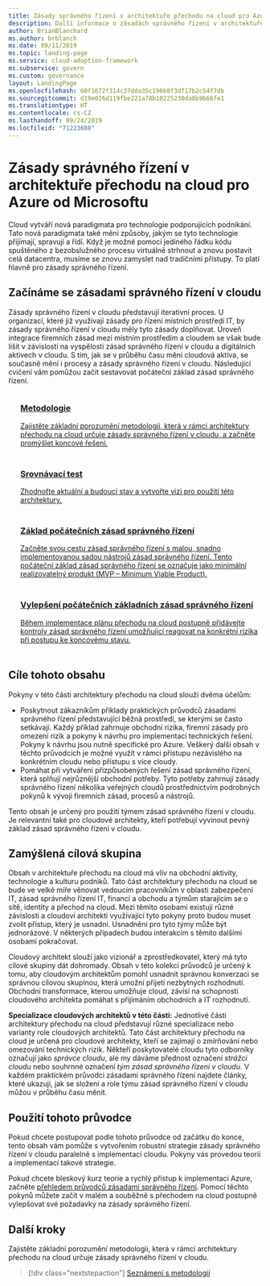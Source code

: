 ```yaml
---
title: Zásady správného řízení v architektuře přechodu na cloud pro Azure od Microsoftu
description: Další informace o zásadách správného řízení v architektuře přechodu na cloud pro Azure od Microsoftu
author: BrianBlanchard
ms.author: brblanch
ms.date: 09/11/2019
ms.topic: landing-page
ms.service: cloud-adoption-framework
ms.subservice: govern
ms.custom: governance
layout: LandingPage
ms.openlocfilehash: 60f1672f314c37dda35c19668f3df17b2c54f7db
ms.sourcegitcommit: d19e026d119fbe221a78b10225230da8b9666fe1
ms.translationtype: HT
ms.contentlocale: cs-CZ
ms.lasthandoff: 09/24/2019
ms.locfileid: "71223688"
---
```

# <a name="governance-in-the-microsoft-cloud-adoption-framework-for-azure"></a>Zásady správného řízení v architektuře přechodu na cloud pro Azure od Microsoftu

Cloud vytváří nová paradigmata pro technologie podporujících podnikání. Tato nová paradigmata také mění způsoby, jakým se tyto technologie přijímají, spravují a řídí. Když je možné pomocí jediného řádku kódu spuštěného z bezobslužného procesu virtuálně strhnout a znovu postavit celá datacentra, musíme se znovu zamyslet nad tradičními přístupy. To platí hlavně pro zásady správného řízení.

## <a name="get-started-with-cloud-governance"></a>Začínáme se zásadami správného řízení v cloudu

Zásady správného řízení v cloudu představují iterativní proces. U organizací, které již využívají zásady pro řízení místních prostředí IT, by zásady správného řízení v cloudu měly tyto zásady doplňovat. Úroveň integrace firemních zásad mezi místním prostředím a cloudem se však bude lišit v závislosti na vyspělosti zásad správného řízení v cloudu a digitálních aktivech v cloudu. S tím, jak se v průběhu času mění cloudová aktiva, se současně mění i procesy a zásady správného řízení v cloudu. Následující cvičení vám pomůžou začít sestavovat počáteční základ zásad správného řízení.

<!-- markdownlint-disable MD033 -->

<ul class="panelContent cardsF">
    <li style="display: flex; flex-direction: column;">
        <a href="./methodology.md">
            <div class="cardSize">
                <div class="cardPadding" style="padding-bottom:10px;">
                    <div class="card" style="padding-bottom:10px;">
                        <div class="cardImageOuter">
                            <div class="cardImage">
                                <img alt="" src="../_images/icons/1.png" data-linktype="external">
                            </div>
                        </div>
                        <div class="cardText" style="padding-left:0px;">
                            <h3>Metodologie</h3>
Zajistěte základní porozumění metodologii, která v rámci architektury přechodu na cloud určuje zásady správného řízení v cloudu, a začněte promýšlet koncové řešení.
                        </div>
                    </div>
                </div>
            </div>
        </a>
    </li>
    <li style="display: flex; flex-direction: column;">
        <a href="./benchmark.md">
            <div class="cardSize">
                <div class="cardPadding" style="padding-bottom:10px;">
                    <div class="card" style="padding-bottom:10px;">
                        <div class="cardImageOuter">
                            <div class="cardImage">
                                <img alt="" src="../_images/icons/2.png" data-linktype="external">
                            </div>
                        </div>
                        <div class="cardText" style="padding-left:0px;">
                            <h3>Srovnávací test</h3>
Zhodnoťte aktuální a budoucí stav a vytvořte vizi pro použití této architektury.
                        </div>
                    </div>
                </div>
            </div>
        </a>
    </li>
    <li style="display: flex; flex-direction: column;">
        <a href="./initial-foundation.md">
            <div class="cardSize">
                <div class="cardPadding" style="padding-bottom:10px;">
                    <div class="card" style="padding-bottom:10px;">
                        <div class="cardImageOuter">
                            <div class="cardImage">
                                <img alt="" src="../_images/icons/3.png" data-linktype="external">
                            </div>
                        </div>
                        <div class="cardText" style="padding-left:0px;">
                            <h3>Základ počátečních zásad správného řízení</h3>
Začněte svou cestu zásad správného řízení s malou, snadno implementovanou sadou nástrojů zásad správného řízení. Tento počáteční základ zásad správného řízení se označuje jako minimální realizovatelný produkt (MVP – Minimum Viable Product).
                        </div>
                    </div>
                </div>
            </div>
        </a>
    </li>
    <li style="display: flex; flex-direction: column;">
        <a href="./foundation-improvements.md">
            <div class="cardSize">
                <div class="cardPadding" style="padding-bottom:10px;">
                    <div class="card" style="padding-bottom:10px;">
                        <div class="cardImageOuter">
                            <div class="cardImage">
                                <img alt="" src="../_images/icons/4.png" data-linktype="external">
                            </div>
                        </div>
                        <div class="cardText" style="padding-left:0px;">
                            <h3>Vylepšení počátečních základních zásad správného řízení</h3>
Během implementace plánu přechodu na cloud postupně přidávejte kontroly zásad správného řízení umožňující reagovat na konkrétní rizika při postupu ke koncovému stavu.
                        </div>
                    </div>
                </div>
            </div>
        </a>
    </li>
</ul>

<!-- markdownlint-enable MD033 -->

## <a name="objective-of-this-content"></a>Cíle tohoto obsahu

Pokyny v této části architektury přechodu na cloud slouží dvěma účelům:

- Poskytnout zákazníkům příklady praktických průvodců zásadami správného řízení představující běžná prostředí, se kterými se často setkávají. Každý příklad zahrnuje obchodní rizika, firemní zásady pro omezení rizik a pokyny k návrhu pro implementaci technických řešení. Pokyny k návrhu jsou nutně specifické pro Azure. Veškerý další obsah v těchto průvodcích je možné využít v rámci přístupu nezávislého na konkrétním cloudu nebo přístupu s více cloudy.
- Pomáhat při vytváření přizpůsobených řešení zásad správného řízení, která splňují nejrůznější obchodní potřeby. Tyto potřeby zahrnují zásady správného řízení několika veřejných cloudů prostřednictvím podrobných pokynů k vývoji firemních zásad, procesů a nástrojů.

Tento obsah je určený pro použití týmem zásad správného řízení v cloudu. Je relevantní také pro cloudové architekty, kteří potřebují vyvinout pevný základ zásad správného řízení v cloudu.

## <a name="intended-audience"></a>Zamýšlená cílová skupina

Obsah v architektuře přechodu na cloud má vliv na obchodní aktivity, technologie a kulturu podniků. Tato část architektury přechodu na cloud se bude ve velké míře věnovat vedoucím pracovníkům v oblasti zabezpečení IT, zásad správného řízení IT, financí a obchodu a týmům starajícím se o sítě, identity a přechod na cloud. Mezi těmito osobami existují různé závislosti a cloudoví architekti využívající tyto pokyny proto budou muset zvolit přístup, který je usnadní. Usnadnění pro tyto týmy může být jednorázové. V některých případech budou interakcím s těmito dalšími osobami pokračovat.

Cloudový architekt slouží jako vizionář a zprostředkovatel, který má tyto cílové skupiny dát dohromady. Obsah v této kolekci průvodců je určený k tomu, aby cloudovým architektům pomohl usnadnit správnou konverzaci se správnou cílovou skupinou, která umožní přijetí nezbytných rozhodnutí. Obchodní transformace, kterou umožňuje cloud, závisí na schopnosti cloudového architekta pomáhat s přijímáním obchodních a IT rozhodnutí.

**Specializace cloudových architektů v této části:** Jednotlivé části architektury přechodu na cloud představují různé specializace nebo varianty role cloudových architektů. Tato část architektury přechodu na cloud je určená pro cloudové architekty, kteří se zajímají o zmírňování nebo omezování technických rizik. Někteří poskytovatelé cloudu tyto odborníky označují jako *správce cloudu*, ale my dáváme přednost označení *strážci cloudu* nebo souhrnné označení *tým zásad správného řízení v cloudu*. V každém praktickém průvodci zásadami správného řízení najdete články, které ukazují, jak se složení a role týmu zásad správného řízení v cloudu můžou v průběhu času měnit.

## <a name="use-this-guide"></a>Použití tohoto průvodce

Pokud chcete postupovat podle tohoto průvodce od začátku do konce, tento obsah vám pomůže s vytvořením robustní strategie zásady správného řízení v cloudu paralelně s implementací cloudu. Pokyny vás provedou teorií a implementací takové strategie.

Pokud chcete bleskový kurz teorie a rychlý přístup k implementaci Azure, začněte [přehledem průvodců zásadami správného řízení](./guides/index.md). Pomocí těchto pokynů můžete začít v malém a souběžně s přechodem na cloud postupně vylepšovat své požadavky na zásady správného řízení.

## <a name="next-steps"></a>Další kroky

Zajistěte základní porozumění metodologii, která v rámci architektury přechodu na cloud určuje zásady správného řízení v cloudu.

> [!div class="nextstepaction"]
> [Seznámení s metodologií](./methodology.md)
